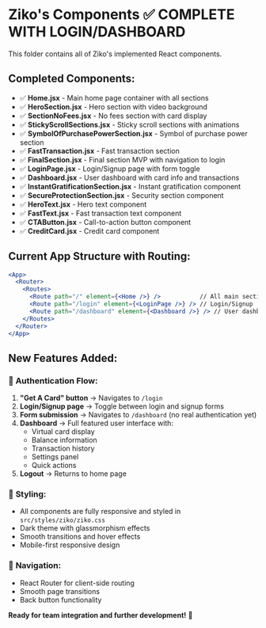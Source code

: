 # Ziko's Components ✅ COMPLETE WITH LOGIN/DASHBOARD

This folder contains all of Ziko's implemented React components.

## Completed Components:
- ✅ **Home.jsx** - Main home page container with all sections
- ✅ **HeroSection.jsx** - Hero section with video background
- ✅ **SectionNoFees.jsx** - No fees section with card display
- ✅ **StickyScrollSections.jsx** - Sticky scroll sections with animations
- ✅ **SymbolOfPurchasePowerSection.jsx** - Symbol of purchase power section
- ✅ **FastTransaction.jsx** - Fast transaction section
- ✅ **FinalSection.jsx** - Final section MVP with navigation to login
- ✅ **LoginPage.jsx** - Login/Signup page with form toggle
- ✅ **Dashboard.jsx** - User dashboard with card info and transactions
- ✅ **InstantGratificationSection.jsx** - Instant gratification component
- ✅ **SecureProtectionSection.jsx** - Security section component
- ✅ **HeroText.jsx** - Hero text component
- ✅ **FastText.jsx** - Fast transaction text component
- ✅ **CTAButton.jsx** - Call-to-action button component
- ✅ **CreditCard.jsx** - Credit card component

## Current App Structure with Routing:
```jsx
<App>
  <Router>
    <Routes>
      <Route path="/" element={<Home />} />           // All main sections
      <Route path="/login" element={<LoginPage />} /> // Login/Signup
      <Route path="/dashboard" element={<Dashboard />} /> // User dashboard
    </Routes>
  </Router>
</App>
```

## New Features Added:
### 🔐 **Authentication Flow:**
1. **"Get A Card" button** → Navigates to `/login`
2. **Login/Signup page** → Toggle between login and signup forms
3. **Form submission** → Navigates to `/dashboard` (no real authentication yet)
4. **Dashboard** → Full featured user interface with:
   - Virtual card display
   - Balance information
   - Transaction history
   - Settings panel
   - Quick actions
5. **Logout** → Returns to home page

### 🎨 **Styling:**
- All components are fully responsive and styled in `src/styles/ziko/ziko.css`
- Dark theme with glassmorphism effects
- Smooth transitions and hover effects
- Mobile-first responsive design

### 🚀 **Navigation:**
- React Router for client-side routing
- Smooth page transitions
- Back button functionality

**Ready for team integration and further development!** 🎉

